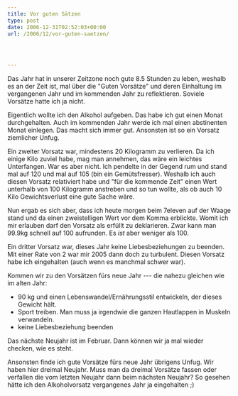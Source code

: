 ```yaml
---
title: Vor guten Sätzen
type: post
date: 2006-12-31T02:52:03+00:00
url: /2006/12/vor-guten-saetzen/




---
```

Das Jahr hat in unserer Zeitzone noch gute 8.5 Stunden zu leben, weshalb es an der Zeit ist, mal über die "Guten Vorsätze" und deren Einhaltung im vergangenen Jahr und im kommenden Jahr zu reflektieren. Soviele Vorsätze hatte ich ja nicht.

Eigentlich wollte ich den Alkohol aufgeben. Das habe ich gut einen Monat durchgehalten. Auch im kommenden Jahr werde ich mal einen abstinenten Monat einlegen. Das macht sich immer gut. Ansonsten ist so ein Vorsatz ziemlicher Unfug.

Ein zweiter Vorsatz war, mindestens 20 Kilogramm zu verlieren. Da ich einige Kilo zuviel habe, mag man annehmen, das wäre ein leichtes Unterfangen. War es aber nicht. Ich pendelte in der Gegend rum und stand mal auf 120 und mal auf 105 (bin ein Gemütsfresser). Weshalb ich auch diesen Vorsatz relativiert habe und "für die kommende Zeit" einen Wert unterhalb von 100 Kilogramm anstreben und so tun wollte, als ob auch 10 Kilo Gewichtsverlust eine gute Sache wäre.

Nun ergab es sich aber, dass ich heute morgen beim 7eleven auf der Waage stand und da einen zweistelligen Wert vor dem Komma erblickte. Womit ich mir erlauben darf den Vorsatz als erfüllt zu deklarieren. Zwar kann man 99.9kg schnell auf 100 aufrunden. Es _ist_ aber weniger als 100.

Ein dritter Vorsatz war, dieses Jahr keine Liebesbeziehungen zu beenden. Mit einer Rate von 2 war mir 2005 dann doch zu turbulent. Diesen Vorsatz habe ich eingehalten (auch wenn es manchmal schwer war).

Kommen wir zu den Vorsätzen fürs neue Jahr --- die nahezu gleichen wie im alten Jahr:

  * 90 kg und einen Lebenswandel/Ernährungsstil entwickeln, der dieses Gewicht hält.
  * Sport treiben. Man muss ja irgendwie die ganzen Hautlappen in Muskeln verwandeln.
  * keine Liebesbeziehung beenden

Das nächste Neujahr ist im Februar. Dann können wir ja mal wieder checken, wie es steht.

Ansonsten finde ich gute Vorsätze fürs neue Jahr übrigens Unfug. Wir haben hier dreimal Neujahr. Muss man da dreimal Vorsätze fassen oder verfallen die vom letzten Neujahr dann beim nächsten Neujahr? So gesehen hätte ich den Alkoholvorsatz vergangenes Jahr ja eingehalten ;)
